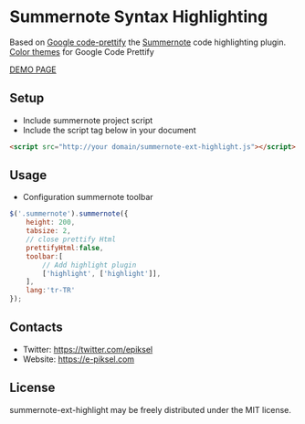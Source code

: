 # Summernote Syntax Highlighting
Based on [Google code-prettify](https://github.com/google/code-prettify) the [Summernote](https://github.com/summernote/summernote) code highlighting plugin. [Color themes](http://jmblog.github.io/color-themes-for-google-code-prettify/) for Google Code Prettify

[DEMO PAGE](https://epiksel.github.io/summernote-ext-highlight)

## Setup
 * Include summernote project script
 * Include the script tag below in your document
```HTML
<script src="http://your domain/summernote-ext-highlight.js"></script>
```

## Usage
 * Configuration summernote toolbar
```javascript
$('.summernote').summernote({
    height: 200,
    tabsize: 2,
    // close prettify Html
    prettifyHtml:false,
    toolbar:[
        // Add highlight plugin
        ['highlight', ['highlight']],
    ],
    lang:'tr-TR'
});
```
## Contacts
* Twitter: https://twitter.com/epiksel
* Website: https://e-piksel.com

## License
summernote-ext-highlight may be freely distributed under the MIT license.
